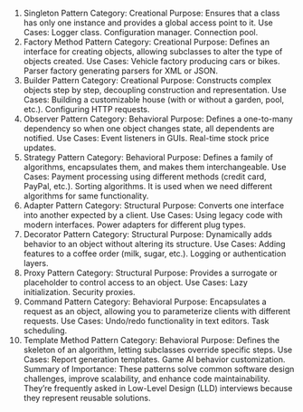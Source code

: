 1. Singleton Pattern
Category: Creational
Purpose: Ensures that a class has only one instance and provides a global access point to it.
Use Cases:
Logger class.
Configuration manager.
Connection pool.
2. Factory Method Pattern
Category: Creational
Purpose: Defines an interface for creating objects, allowing subclasses to alter the type of objects created.
Use Cases:
Vehicle factory producing cars or bikes.
Parser factory generating parsers for XML or JSON.
3. Builder Pattern
Category: Creational
Purpose: Constructs complex objects step by step, decoupling construction and representation.
Use Cases:
Building a customizable house (with or without a garden, pool, etc.).
Configuring HTTP requests.
4. Observer Pattern
Category: Behavioral
Purpose: Defines a one-to-many dependency so when one object changes state, all dependents are notified.
Use Cases:
Event listeners in GUIs.
Real-time stock price updates.
5. Strategy Pattern
Category: Behavioral
Purpose: Defines a family of algorithms, encapsulates them, and makes them interchangeable.
Use Cases:
Payment processing using different methods (credit card, PayPal, etc.).
Sorting algorithms.
It is used when we need different algorithms for same functionality.
6. Adapter Pattern
Category: Structural
Purpose: Converts one interface into another expected by a client.
Use Cases:
Using legacy code with modern interfaces.
Power adapters for different plug types.
7. Decorator Pattern
Category: Structural
Purpose: Dynamically adds behavior to an object without altering its structure.
Use Cases:
Adding features to a coffee order (milk, sugar, etc.).
Logging or authentication layers.
8. Proxy Pattern
Category: Structural
Purpose: Provides a surrogate or placeholder to control access to an object.
Use Cases:
Lazy initialization.
Security proxies.
9. Command Pattern
Category: Behavioral
Purpose: Encapsulates a request as an object, allowing you to parameterize clients with different requests.
Use Cases:
Undo/redo functionality in text editors.
Task scheduling.
10. Template Method Pattern
Category: Behavioral
Purpose: Defines the skeleton of an algorithm, letting subclasses override specific steps.
Use Cases:
Report generation templates.
Game AI behavior customization.
Summary of Importance:
These patterns solve common software design challenges, improve scalability, and enhance code maintainability. They’re frequently asked in Low-Level Design (LLD) interviews because they represent reusable solutions.